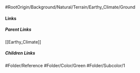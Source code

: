 #RootOrigin/Background/Natural/Terrain/Earthy_Climate/Ground
#### Links
##### Parent Links
[[Earthy_Climate]]
##### Children Links
#Folder/Reference
#Folder/Color/Green
#Folder/Subcolor/1

